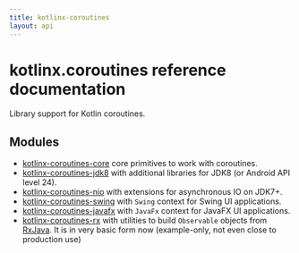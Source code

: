 ```yaml
---
title: kotlinx-coroutines
layout: api
---
```


# kotlinx.coroutines reference documentation

Library support for Kotlin coroutines.

## Modules

* [kotlinx-coroutines-core](kotlinx-coroutines-core) core primitives to work with coroutines.
* [kotlinx-coroutines-jdk8](kotlinx-coroutines-jdk8) with additional libraries for JDK8 (or Android API level 24).
* [kotlinx-coroutines-nio](kotlinx-coroutines-nio) with extensions for asynchronous IO on JDK7+.
* [kotlinx-coroutines-swing](kotlinx-coroutines-swing) with `Swing` context for Swing UI applications.
* [kotlinx-coroutines-javafx](kotlinx-coroutines-javafx) with `JavaFx` context for JavaFX UI applications.
* [kotlinx-coroutines-rx](kotlinx-coroutines-rx) with utilities to build `Observable` objects from
  [RxJava](https://github.com/ReactiveX/RxJava). It is in very basic form now (example-only, 
  not even close to production use)
